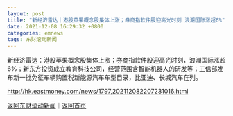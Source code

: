 ```yaml
---
layout: post
title: "新经济雷达｜港股苹果概念股集体上涨；券商指软件股迎高光时刻 浪潮国际涨超6%"
date: 2021-12-08 16:29:32 +0800
categories: emnews
tags: 东财滚动新闻
---
```


新经济雷达：港股苹果概念股集体上涨；券商指软件股迎高光时刻，浪潮国际涨超6%；新东方投资成立教育科技公司，经营范围含智能机器人的研发等；工信部发布新一批免征车辆购置税新能源汽车车型目录，比亚迪、长城汽车在列。

<http://hk.eastmoney.com/news/1797,202112082207231016.html>

[返回东财滚动新闻](//finews.withounder.com/emnews/)｜[返回首页](//finews.withounder.com/)